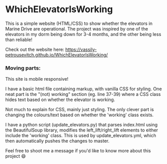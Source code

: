 # WhichElevatorIsWorking

This is a simple website (HTML/CSS) to show whether the elevators in Marine Drive are operational. The project was inspired by one of the elevators in my dorm being down for 3-4 months, and the other being less than reliable!

Check out the website here: https://vassily-petrousevitch.github.io/WhichElevatorIsWorking/


### Moving parts:

This site is mobile responsive!

I have a basic html file containing markup, with vanilla CSS for styling.
One neat part is the "(not) working" section (eg. line 37-39) where a CSS class hides text based on whether the elevator is working. 

Not much to explain for CSS, mainly just styling. The only clever part is changing the colours/text based on whether the 'working' class exists.

I have a python script (update_elevators.py) that parses index.html using the BeautifulSoup library, modifies the left_lift/right_lift elements to either include the 'working' class. This is used by update_elevators.yml, which then automatically pushes the changes to master.

Feel free to shoot me a message if you'd like to know more about this project :smile: